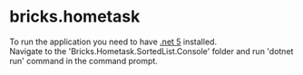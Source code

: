 # bricks.hometask
To run the application you need to have <a href="https://dotnet.microsoft.com/download/dotnet/5.0" target=_blank>.net 5</a> installed.<br/>
Navigate to the 'Bricks.Hometask.SortedList.Console' folder and run 'dotnet run' command in the command prompt.
